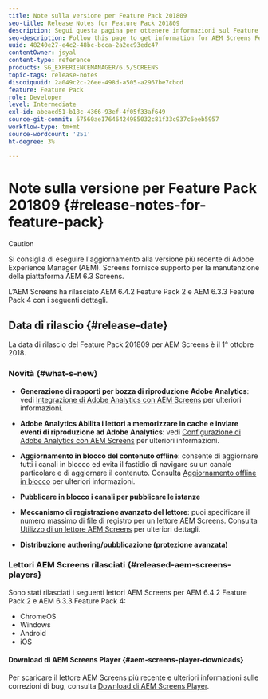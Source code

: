 ```yaml
---
title: Note sulla versione per Feature Pack 201809
seo-title: Release Notes for Feature Pack 201809
description: Segui questa pagina per ottenere informazioni sul Feature Pack di AEM Screens 201809 rilasciato il 1° ottobre 2018.
seo-description: Follow this page to get information for AEM Screens Feature Pack 201809 released on October 01, 2018.
uuid: 48240e27-e4c2-48bc-bcca-2a2ec93edc47
contentOwner: jsyal
content-type: reference
products: SG_EXPERIENCEMANAGER/6.5/SCREENS
topic-tags: release-notes
discoiquuid: 2a049c2c-26ee-498d-a505-a2967be7cbcd
feature: Feature Pack
role: Developer
level: Intermediate
exl-id: abeaed51-b18c-4366-93ef-4f05f33af649
source-git-commit: 67560ae17646424985032c81f33c937c6eeb5957
workflow-type: tm+mt
source-wordcount: '251'
ht-degree: 3%

---
```


# Note sulla versione per Feature Pack 201809 {#release-notes-for-feature-pack}

>[!CAUTION]
>
>Si consiglia di eseguire l&#39;aggiornamento alla versione più recente di Adobe Experience Manager (AEM). Screens fornisce supporto per la manutenzione della piattaforma AEM 6.3 Screens.

L’AEM Screens ha rilasciato AEM 6.4.2 Feature Pack 2 e AEM 6.3.3 Feature Pack 4 con i seguenti dettagli.

## Data di rilascio {#release-date}

La data di rilascio del Feature Pack 201809 per AEM Screens è il 1° ottobre 2018.

### Novità {#what-s-new}

* **Generazione di rapporti per bozza di riproduzione Adobe Analytics**: vedi [Integrazione di Adobe Analytics con AEM Screens](adobe-analytics-integration-aem-screens.md) per ulteriori informazioni.

* **Adobe Analytics Abilita i lettori a memorizzare in cache e inviare eventi di riproduzione ad Adobe Analytics**: vedi [Configurazione di Adobe Analytics con AEM Screens](configuring-adobe-analytics-aem-screens.md) per ulteriori informazioni.

* **Aggiornamento in blocco del contenuto offline**: consente di aggiornare tutti i canali in blocco ed evita il fastidio di navigare su un canale particolare e di aggiornare il contenuto. Consulta [Aggiornamento offline in blocco](bulk-offline-update.md) per ulteriori informazioni.

* **Pubblicare in blocco i canali per pubblicare le istanze**
* **Meccanismo di registrazione avanzato del lettore**: puoi specificare il numero massimo di file di registro per un lettore AEM Screens. Consulta [Utilizzo di un lettore AEM Screens](working-with-screens-player.md) per ulteriori dettagli.

* **Distribuzione authoring/pubblicazione (protezione avanzata)**

### Lettori AEM Screens rilasciati {#released-aem-screens-players}

Sono stati rilasciati i seguenti lettori AEM Screens per AEM 6.4.2 Feature Pack 2 e AEM 6.3.3 Feature Pack 4:

* ChromeOS
* Windows
* Android
* iOS

#### Download di AEM Screens Player {#aem-screens-player-downloads}

Per scaricare il lettore AEM Screens più recente e ulteriori informazioni sulle correzioni di bug, consulta [Download di AEM Screens Player](https://download.macromedia.com/screens/).
